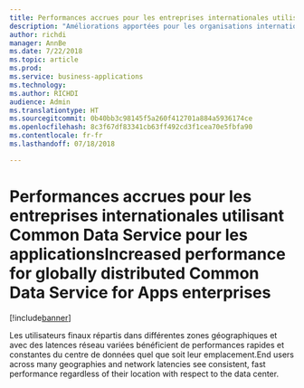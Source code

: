 ```yaml
---
title: Performances accrues pour les entreprises internationales utilisant Common Data Service pour les applications
description: "Améliorations apportées pour les organisations internationales utilisant Common Data Service pour les applications"
author: richdi
manager: AnnBe
ms.date: 7/22/2018
ms.topic: article
ms.prod: 
ms.service: business-applications
ms.technology: 
ms.author: RICHDI
audience: Admin
ms.translationtype: HT
ms.sourcegitcommit: 0b40bb3c98145f5a260f412701a884a5936174ce
ms.openlocfilehash: 8c3f67df83341cb63ff492cd3f1cea70e5fbfa90
ms.contentlocale: fr-fr
ms.lasthandoff: 07/18/2018

---
```

# <a name="increased-performance-for-globally-distributed-common-data-service-for-apps-enterprises"></a><span data-ttu-id="b225b-103">Performances accrues pour les entreprises internationales utilisant Common Data Service pour les applications</span><span class="sxs-lookup"><span data-stu-id="b225b-103">Increased performance for globally distributed Common Data Service for Apps enterprises</span></span>


[!include[banner](../../includes/banner.md)]

<span data-ttu-id="b225b-104">Les utilisateurs finaux répartis dans différentes zones géographiques et avec des latences réseau variées bénéficient de performances rapides et constantes du centre de données quel que soit leur emplacement.</span><span class="sxs-lookup"><span data-stu-id="b225b-104">End users across many geographies and network latencies see consistent, fast performance regardless of their location with respect to the data center.</span></span>

